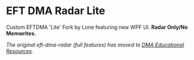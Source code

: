 # EFT DMA Radar Lite

Custom EFTDMA 'Lite' Fork by Lone featuring new WPF UI. **Radar Only/No Memwrites.**

*The original eft-dma-radar (full features) has moved to [DMA Educational Resources](https://github.com/dma-educational-resources/eft-dma-radar).*
